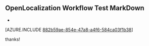 ## OpenLocalization Workflow Test MarkDown
* 

[AZURE.INCLUDE [882b59ae-854e-47a8-a4f6-584ca03f1b38](calleeMd1.md)]

 
thanks!